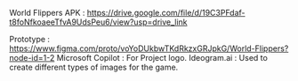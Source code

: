 
World Flippers APK : https://drive.google.com/file/d/19C3PFdaf-t8foNfkoaeeTfvA9UdsPeu6/view?usp=drive_link

Prototype : https://www.figma.com/proto/voYoDUkbwTKdRkzxGRJpkG/World-Flippers?node-id=1-2
Microsoft Copilot : For Project logo.
Ideogram.ai : Used to create different types of images for the game.


